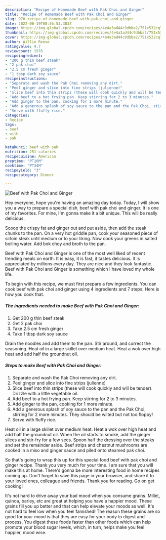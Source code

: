 ```yaml
---
description: "Recipe of Homemade Beef with Pak Choi and Ginger"
title: "Recipe of Homemade Beef with Pak Choi and Ginger"
slug: 970-recipe-of-homemade-beef-with-pak-choi-and-ginger
date: 2022-06-19T00:56:53.303Z
image: https://img-global.cpcdn.com/recipes/4e4a3ad44c9dbba2/751x532cq70/beef-with-pak-choi-and-ginger-recipe-main-photo.jpg
thumbnail: https://img-global.cpcdn.com/recipes/4e4a3ad44c9dbba2/751x532cq70/beef-with-pak-choi-and-ginger-recipe-main-photo.jpg
cover: https://img-global.cpcdn.com/recipes/4e4a3ad44c9dbba2/751x532cq70/beef-with-pak-choi-and-ginger-recipe-main-photo.jpg
author: Willie Reese
ratingvalue: 4.7
reviewcount: 1976
recipeingredient:
- "200 g thin beef steak"
- "2 pak choi"
- "2.5 cm fresh ginger"
- "1 tbsp dark soy sauce"
recipeinstructions:
- "Separate and wash the Pak Choi removing any dirt."
- "Peel ginger and slice into fine strips (julienne)"
- "Slice beef into thin strips (these will cook quickly and will be tender). Drizzle with a little vegetable oil."
- "Add beef to a hot frying pan. Keep stirring for 2 to 3 minutes."
- "Add ginger to the pan, cooking for 1 more minute."
- "Add a generous splash of soy sauce to the pan and the Pak Choi, stirring for 2 more minutes. They should be wilted but not too floppy!"
- "Serve with fluffy rice."
categories:
- Recipe
tags:
- beef
- with
- pak

katakunci: beef with pak 
nutrition: 251 calories
recipecuisine: American
preptime: "PT16M"
cooktime: "PT34M"
recipeyield: "3"
recipecategory: Dinner

---
```



![Beef with Pak Choi and Ginger](https://img-global.cpcdn.com/recipes/4e4a3ad44c9dbba2/751x532cq70/beef-with-pak-choi-and-ginger-recipe-main-photo.jpg)

Hey everyone, hope you're having an amazing day today. Today, I will show you a way to prepare a special dish, beef with pak choi and ginger. It is one of my favorites. For mine, I'm gonna make it a bit unique. This will be really delicious.

Scoop the crispy fat and ginger out and put aside, then add the steak chunks to the pan. On a very hot griddle pan, cook your seasoned piece of sirloin steak until medium or to your liking. Now cook your greens in salted boiling water. Add bok choy and broth to the pan.

Beef with Pak Choi and Ginger is one of the most well liked of recent trending meals on earth. It is easy, it is fast, it tastes delicious. It is appreciated by millions every day. They are nice and they look fantastic. Beef with Pak Choi and Ginger is something which I have loved my whole life.


To begin with this recipe, we must first prepare a few ingredients. You can cook beef with pak choi and ginger using 4 ingredients and 7 steps. Here is how you cook that.

<!--inarticleads1-->

##### The ingredients needed to make Beef with Pak Choi and Ginger:

1. Get 200 g thin beef steak
1. Get 2 pak choi
1. Take 2.5 cm fresh ginger
1. Take 1 tbsp dark soy sauce


Drain the noodles and add them to the pan. Stir around, and correct the seasoning. Heat oil in a large skillet over medium heat. Heat a wok over high heat and add half the groundnut oil. 

<!--inarticleads2-->

##### Steps to make Beef with Pak Choi and Ginger:

1. Separate and wash the Pak Choi removing any dirt.
1. Peel ginger and slice into fine strips (julienne)
1. Slice beef into thin strips (these will cook quickly and will be tender). Drizzle with a little vegetable oil.
1. Add beef to a hot frying pan. Keep stirring for 2 to 3 minutes.
1. Add ginger to the pan, cooking for 1 more minute.
1. Add a generous splash of soy sauce to the pan and the Pak Choi, stirring for 2 more minutes. They should be wilted but not too floppy!
1. Serve with fluffy rice.


Heat oil in a large skillet over medium heat. Heat a wok over high heat and add half the groundnut oil. When the oil starts to smoke, add the ginger slices and stir-fry for a few secs. Spoon half the dressing over the steaks and set the remainder aside. Beef strips and chestnut mushrooms are cooked in a miso and ginger sauce and piled onto steamed pak choi. 

So that's going to wrap this up for this special food beef with pak choi and ginger recipe. Thank you very much for your time. I am sure that you will make this at home. There's gonna be more interesting food in home recipes coming up. Don't forget to save this page in your browser, and share it to your loved ones, colleague and friends. Thank you for reading. Go on get cooking!

It's not hard to drive away your bad mood when you consume grains. Millet, quinoa, barley, etc are great at helping you have a happier mood. These grains fill you up better and that can help elevate your moods as well. It's not hard to feel low when you feel famished! The reason these grains are so good for your mood is that they are easy for your body to digest and process. You digest these foods faster than other foods which can help promote your blood sugar levels, which, in turn, helps make you feel happier, mood wise.
